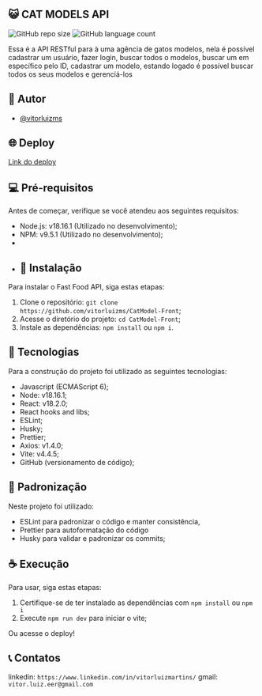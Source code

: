 ## 😺 CAT MODELS API

![GitHub repo size](https://img.shields.io/github/repo-size/vitorluizms/CatModel-Front?style=for-the-badge)
![GitHub language count](https://img.shields.io/github/languages/count/vitorluizms/CatModel-Front?style=for-the-badge)

Essa é a API RESTful para à uma agência de gatos modelos, nela é possível cadastrar um usuário, fazer login, buscar todos o modelos, buscar um em específico pelo ID, cadastrar um modelo, estando logado é possível buscar todos os seus modelos e gerenciá-los

## 👤 Autor

- [@vitorluizms](https://www.github.com/vitorluizms)

## 🌐 Deploy

[Link do deploy](cat-model.vercel.app)

## 💻 Pré-requisitos

Antes de começar, verifique se você atendeu aos seguintes requisitos:

- Node.js: v18.16.1 (Utilizado no desenvolvimento);
- NPM: v9.5.1 (Utilizado no desenvolvimento);
- 
- ## 🚀 Instalação

Para instalar o Fast Food API, siga estas etapas:

1. Clone o repositório: `git clone https://github.com/vitorluizms/CatModel-Front`;
2. Acesse o diretório do projeto: `cd CatModel-Front`;
3. Instale as dependências: `npm install` ou `npm i`.

 ## 🔧 Tecnologias

Para a construção do projeto foi utilizado as seguintes tecnologias:

- Javascript (ECMAScript 6);
- Node: v18.16.1;
- React: v18.2.0;
- React hooks and libs;
- ESLint;
- Husky;
- Prettier;
- Axios: v1.4.0;
- Vite: v4.4.5;
- GitHub (versionamento de código);

## 📏 Padronização

Neste projeto foi utilizado:

- ESLint para padronizar o código e manter consistência,
- Prettier para autoformatação do código
- Husky para validar e padronizar os commits;

## ☕ Execução

Para usar, siga estas etapas:

1. Certifique-se de ter instalado as dependências com `npm install` ou `npm i`
2. Execute `npm run dev` para iniciar o vite;

Ou acesse o deploy!

## 📞 Contatos

linkedin: `https://www.linkedin.com/in/vitorluizmartins/`
gmail: `vitor.luiz.eer@gmail.com`